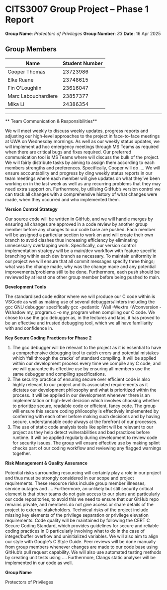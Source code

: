 # CITS3007 Group Project – Phase 1 Report 
**Group Name**: _Protectors of Privileges_ 
**Group Number**: _33_
**Date**: 16 Apr 2025

## Group Members

| Name | Student Number |
|--------------------|----------------|
| Cooper Thomas | 23723986 |
| Elke Ruane | 23748615 |
| Fin O'Loughlin | 23616047 |
| Marc Labouchardiere | 23857377 |
| Mika Li | 24386354 |

---

**   Team Communication & Responsibilities**

  We will meet weekly to discuss weekly updates, progress reports and adjusting our high-level approaches to the project in face-to-face meetings at UWA on Wednesday 
  mornings. As well as our weekly status updates, we will implement ad hoc emergency meetings through MS Teams as required when there are critical bugs and fixes required. 
  Our preferred communication tool is MS Teams where will discuss the bulk of the project.
  We will fairly distribute tasks by aiming to assign them according to each members strengths and preferences. Specifically, Cooper will do …. We will ensure accountability 
  and progress by ding weekly status reports in our team meetings where each member will give updates on what they’ve been working on in the last week as well as any 
  recurring problems that they may need extra support on. Furthermore, by utilising GitHub’s version control we can track all changes with a comprehensive history of what 
  changes were made, when they occurred and who implemented them.

**Version Control Strategy** 

  Our source code will be written in GitHub, and we will handle merges by ensuring all changes are approved in a code review by another group member before any changes to 
  our code base are pushed. Each member will be assigned a particular section to work on and will create their own branch to avoid clashes thus increasing efficiency by 
  eliminating unnecessary overlapping work. Specifically, our version control implementation strategy will be a main/dev workflow with feature specific branching within each 
  dev branch as necessary. To maintain uniformity in our project we will ensure that all commit messages specify three things; what was the change made, why was the change 
  made and any potential improvements/problems still to be done. Furthermore, each push should be reviewed by at least one other group member before being pushed to main.

**Development Tools** 

  The standardised code editor where we will produce our C code within is VSCode as well as making use of several debuggers/linters including the gcc GNU debugger 
  specifically gcc -pedantic -Wall -Wextra -Wconversion -Wshadow my_program.c -o my_program when compiling our C code. We chose to use the gcc debugger as, in the lectures 
  and labs, it has proved to be an effective and trusted debugging tool, which we all have familiarity with and confidence in.

**Key Secure Coding Practices for Phase 2** 

  1.	The gcc debugger will be relevant to the project as it is essential to have a comprehensive debugging tool to catch errors and potential mistakes which ‘fall through
      the cracks’ of standard compiling. It will be applied within our development process every time we compile any C code, and we will guarantee its effective use by
    	ensuring all members use the same debugger and compiling specifications.
  3.	The security practice of ensuring secure over efficient code is also highly relevant to our project and its associated requirements as it dictates our development
      philosophy and what is prioritized within the process. It will be applied in our development whenever there is an implementation or high-level decision which involves
    	choosing whether to prioritize secure, readable code or efficient, fancy code. The group will ensure this secure coding philosophy is effectively implemented by
    	conferring with each other before making such decisions and by having secure, understandable code always at the forefront of our processes.
  5.	The use of static code analysis tools like splint will be relevant to our project as they help detect vulnerabilities and bad practices before runtime. It will be
      applied regularly during development to review code for security issues. The group will ensure effective use by making splint checks part of our coding workflow and
    	reviewing any flagged warnings together.

**Risk Management & Quality Assurance** 

  Potential risks surrounding resourcing will certainly play a role in our project and thus must be strongly considered in 
  our scope and project requirements. These resource risks include group member illnesses, service outages and …. 
  Furthermore, an unlikely but still security critical element is that other teams do not gain access to our plans and 
  particularly our code repositories, to avoid this we need to ensure that our GitHub repo remains private, and members do 
  not give access or share details of the project to external stakeholders. Technical risks of the project include missing 
  key elements of the privilege separation or privilege elevation requirements. Code quality will be maintained by following 
  the CERT C Secure Coding Standard, which provides guidelines for secure and reliable coding practices in C particularly 
  involving what to do in the case of integer/buffer overflow and uninitialized variables. We will also aim to align our 
  style with Google’s C Style Guide. Peer reviews will be done manually from group members whenever changes are made to our 
  code base using GitHub’s pull request capability. We will also use automated testing methods by creating unit tests using 
  …. Furthermore, Clangs static analyser will be implemented in our code as well.

**Group Name** 

  Protectors of Privileges


